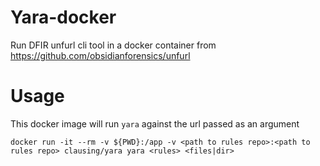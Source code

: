# Yara-docker

Run DFIR unfurl cli tool in a docker container from https://github.com/obsidianforensics/unfurl

# Usage

This docker image will run `yara` against the url passed as an argument

`docker run -it --rm -v ${PWD}:/app -v <path to rules repo>:<path to rules repo> clausing/yara yara <rules> <files|dir>`
